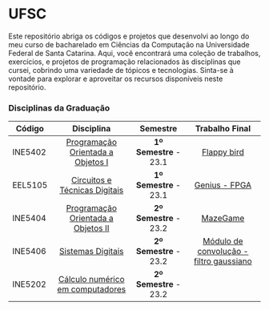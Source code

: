 # UFSC
Este repositório abriga os códigos e projetos que desenvolvi ao longo do meu curso de bacharelado em Ciências da Computação na Universidade Federal de Santa Catarina. Aqui, você encontrará uma coleção de trabalhos, exercícios, e projetos de programação relacionados às disciplinas que cursei, cobrindo uma variedade de tópicos e tecnologias. Sinta-se à vontade para explorar e aproveitar os recursos disponíveis neste repositório.

### Disciplinas da Graduação

| Código  | Disciplina                | Semestre | Trabalho Final |
| ------  | :-----------------------: | :--------: | :-------------: |
| INE5402 | [Programação Orientada a Objetos I](https://github.com/victoriavllso/UFSC/tree/main/Programa%C3%A7%C3%A3o%20Orientada%20a%20Objetos%201) | **1º Semestre** - 23.1 | [Flappy bird](https://github.com/victoriavllso/flappy-bird) |
| EEL5105 | [Circuitos e Técnicas Digitais](https://github.com/victoriavllso/UFSC/tree/main/Circuitos%20e%20tecnicas%20digitais) | **1º Semestre** - 23.1 | [Genius - FPGA](https://github.com/victoriavllso/UFSC/tree/main/Circuitos%20e%20tecnicas%20digitais/GENIUS)
| INE5404 | [Programação Orientada a Objetos II](https://github.com/victoriavllso/UFSC/tree/main/Programa%C3%A7%C3%A3o%20Orientada%20a%20Objetos%202)| **2º Semestre** - 23.2 | [MazeGame](https://github.com/victoriavllso/UFSC/tree/main/Programa%C3%A7%C3%A3o%20Orientada%20a%20Objetos%202/versao_final)  |
| INE5406 | [Sistemas Digitais](https://github.com/victoriavllso/UFSC/tree/main/Sistemas%20Digitais)| **2º Semestre** - 23.2 | [Módulo de convolução - filtro gaussiano](https://github.com/victoriavllso/UFSC/tree/main/Sistemas%20Digitais/Projeto%20Final) |
| INE5202 | [Cálculo numérico em computadores](https://github.com/victoriavllso/UFSC/tree/main/C%C3%A1lculo%20num%C3%A9rico%20em%20computadores) | **2º Semestre** - 23.2 | 

